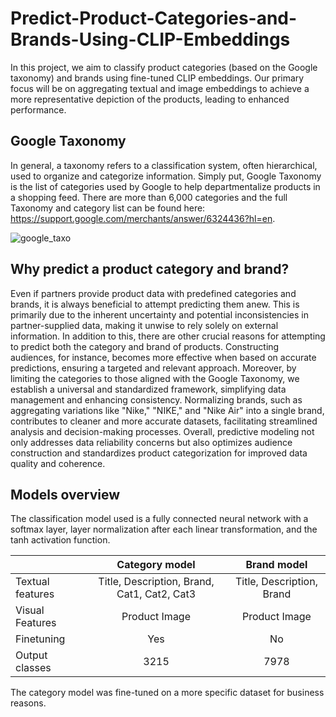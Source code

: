 # Predict-Product-Categories-and-Brands-Using-CLIP-Embeddings
In this project, we aim to classify product categories (based on the Google taxonomy) and brands using fine-tuned CLIP embeddings. Our primary focus will be on aggregating textual and image embeddings to achieve a more representative depiction of the products, leading to enhanced performance.

## Google Taxonomy
In general, a taxonomy refers to a classification system, often hierarchical, used to organize and categorize information. Simply put, Google Taxonomy is the list of categories used by Google to help departmentalize products in a shopping feed. There are more than 6,000 categories and the full Taxonomy and category list can be found here: https://support.google.com/merchants/answer/6324436?hl=en.

![google_taxo](https://github.com/Abdennacer-Badaoui/Predict-Product-Categories-and-Brands-Using-CLIP-Embeddings/assets/106801897/22203e4a-3df7-4ecd-b12a-2761bdf2dc1d)

## Why predict a product category and brand?
Even if partners provide product data with predefined categories and brands, it is always beneficial to attempt predicting them anew. This is primarily due to the inherent uncertainty and potential inconsistencies in partner-supplied data, making it unwise to rely solely on external information. In addition to this, there are other crucial reasons for attempting to predict both the category and brand of products. Constructing audiences, for instance, becomes more effective when based on accurate predictions, ensuring a targeted and relevant approach. Moreover, by limiting the categories to those aligned with the Google Taxonomy, we establish a universal and standardized framework, simplifying data management and enhancing consistency. Normalizing brands, such as aggregating variations like "Nike," "NIKE," and "Nike Air" into a single brand, contributes to cleaner and more accurate datasets, facilitating streamlined analysis and decision-making processes. Overall, predictive modeling not only addresses data reliability concerns but also optimizes audience construction and standardizes product categorization for improved data quality and coherence.

## Models overview
The classification model used is a fully connected neural network with a softmax layer, layer normalization after each linear transformation, and the tanh activation function.

|                          | Category model                                     | Brand model                  |
| :-----------             |:--------------:                                    | :-------------:               |
| Textual features         | Title, Description, Brand, Cat1, Cat2, Cat3        | Title, Description, Brand    |
| Visual Features          | Product Image                                      | Product Image                |
| Finetuning               | Yes                                                | No                           |
| Output classes           | 3215                                               | 7978                         |

The category model was fine-tuned on a more specific dataset for business reasons.
